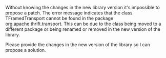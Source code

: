 Without knowing the changes in the new library version it's impossible to propose a patch. The error message indicates that the class TFramedTransport cannot be found in the package org.apache.thrift.transport. This can be due to the class being moved to a different package or being renamed or removed in the new version of the library. 

Please provide the changes in the new version of the library so I can propose a solution.